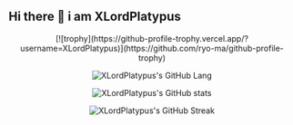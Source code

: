 ## Hi there 👋 i am XLordPlatypus

<p align="center">
  [![trophy](https://github-profile-trophy.vercel.app/?username=XLordPlatypus)](https://github.com/ryo-ma/github-profile-trophy)
</p>

<p align="center">
  <img src="https://github-readme-stats.vercel.app/api/top-langs/?username=XLordPlatypus&theme=aura&layout=pie" alt="XLordPlatypus's GitHub Lang" />
</p>

<p align="center">
  <img src="https://github-readme-stats.vercel.app/api?username=XLordPlatypus&show_icons=true&theme=aura" alt="XLordPlatypus's GitHub stats" />
</p>

<p align="center">
  <img src="https://github-readme-streak-stats.herokuapp.com/?user=XLordPlatypus&theme=aura" alt="XLordPlatypus's GitHub Streak" />
</p>
